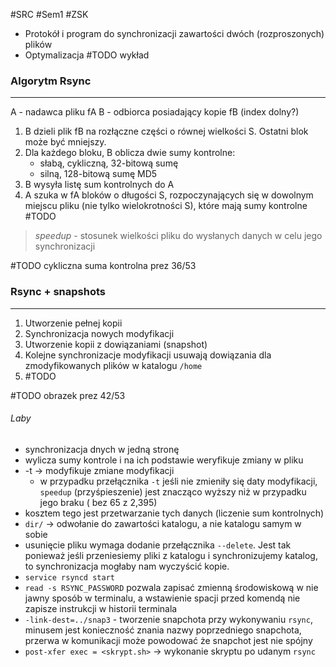 #SRC #Sem1 #ZSK 
- Protokół i program do synchronizacji zawartości dwóch (rozproszonych) plików
- Optymalizacja
#TODO wykład

### Algorytm Rsync
---
A - nadawca pliku fA
B - odbiorca posiadający kopie fB (index dolny?)

1. B dzieli plik fB na rozłączne części o równej wielkości S. Ostatni blok może być mniejszy.
2. Dla każdego bloku, B oblicza dwie sumy kontrolne:
	- słabą, cykliczną, 32-bitową sumę
	- silną, 128-bitową sumę MD5
3. B wysyła listę sum kontrolnych do A
4. A szuka w fA bloków o długości S, rozpoczynających się w dowolnym miejscu pliku (nie tylko wielokrotności S), które mają sumy kontrolne
#TODO

>_speedup_ - stosunek wielkości pliku do wysłanych danych w celu jego synchronizacji

#TODO cykliczna suma kontrolna prez 36/53

### Rsync + snapshots
---
1. Utworzenie pełnej kopii
2. Synchronizacja nowych modyfikacji
3. Utworzenie kopii z dowiązaniami (snapshot)
4. Kolejne synchronizacje modyfikacji usuwają dowiązania dla zmodyfikowanych plików w katalogu `/home`
5. #TODO 

#TODO obrazek prez 42/53

###### Laby
- synchronizacja dnych w jedną stronę
- wylicza sumy kontrole i na ich podstawie weryfikuje zmiany w pliku
- -t -> modyfikuje zmiane modyfikacji
	- w przypadku przełącznika `-t` jeśli nie zmieniły się daty modyfikacji, `speedup` (przyśpieszenie) jest znacząco wyższy niż w przypadku jego braku ( bez 65 z 2,395)
- kosztem tego jest przetwarzanie tych danych (liczenie sum kontrolnych)
- `dir/` -> odwołanie do zawartości katalogu, a nie katalogu samym w sobie
- usunięcie pliku wymaga dodanie przełącznika `--delete`. Jest tak ponieważ jeśli przeniesiemy pliki z katalogu i synchronizujemy katalog, to synchronizacja mogłaby nam wyczyścić kopie.
- `service rsyncd start`
- `read -s RSYNC_PASSWORD` pozwala zapisać zmienną środowiskową w nie jawny sposób w terminalu, a wstawienie spacji przed komendą nie zapisze instrukcji w historii terminala
- `-link-dest=../snap3` - tworzenie snapchota przy wykonywaniu `rsync`, minusem jest konieczność znania nazwy poprzedniego snapchota, przerwa w komunikacji może powodować że snapchot jest nie spójny
- `post-xfer exec = <skrypt.sh>` -> wykonanie skryptu po udanym `rsync`
